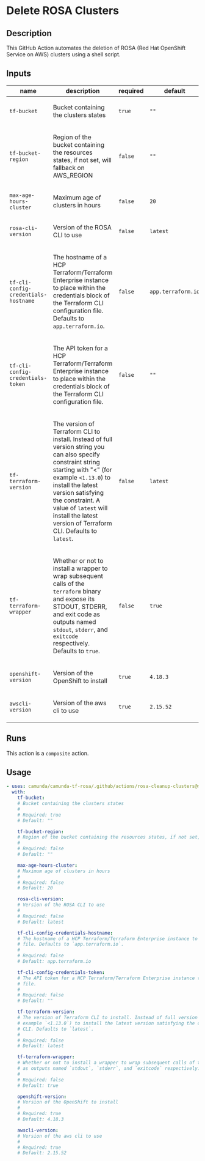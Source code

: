 # Delete ROSA Clusters

## Description

This GitHub Action automates the deletion of ROSA (Red Hat OpenShift Service on AWS) clusters using a shell script.


## Inputs

| name | description | required | default |
| --- | --- | --- | --- |
| `tf-bucket` | <p>Bucket containing the clusters states</p> | `true` | `""` |
| `tf-bucket-region` | <p>Region of the bucket containing the resources states, if not set, will fallback on AWS_REGION</p> | `false` | `""` |
| `max-age-hours-cluster` | <p>Maximum age of clusters in hours</p> | `false` | `20` |
| `rosa-cli-version` | <p>Version of the ROSA CLI to use</p> | `false` | `latest` |
| `tf-cli-config-credentials-hostname` | <p>The hostname of a HCP Terraform/Terraform Enterprise instance to place within the credentials block of the Terraform CLI configuration file. Defaults to <code>app.terraform.io</code>.</p> | `false` | `app.terraform.io` |
| `tf-cli-config-credentials-token` | <p>The API token for a HCP Terraform/Terraform Enterprise instance to place within the credentials block of the Terraform CLI configuration file.</p> | `false` | `""` |
| `tf-terraform-version` | <p>The version of Terraform CLI to install. Instead of full version string you can also specify constraint string starting with "&lt;" (for example <code>&lt;1.13.0</code>) to install the latest version satisfying the constraint. A value of <code>latest</code> will install the latest version of Terraform CLI. Defaults to <code>latest</code>.</p> | `false` | `latest` |
| `tf-terraform-wrapper` | <p>Whether or not to install a wrapper to wrap subsequent calls of the <code>terraform</code> binary and expose its STDOUT, STDERR, and exit code as outputs named <code>stdout</code>, <code>stderr</code>, and <code>exitcode</code> respectively. Defaults to <code>true</code>.</p> | `false` | `true` |
| `openshift-version` | <p>Version of the OpenShift to install</p> | `true` | `4.18.3` |
| `awscli-version` | <p>Version of the aws cli to use</p> | `true` | `2.15.52` |


## Runs

This action is a `composite` action.

## Usage

```yaml
- uses: camunda/camunda-tf-rosa/.github/actions/rosa-cleanup-clusters@main
  with:
    tf-bucket:
    # Bucket containing the clusters states
    #
    # Required: true
    # Default: ""

    tf-bucket-region:
    # Region of the bucket containing the resources states, if not set, will fallback on AWS_REGION
    #
    # Required: false
    # Default: ""

    max-age-hours-cluster:
    # Maximum age of clusters in hours
    #
    # Required: false
    # Default: 20

    rosa-cli-version:
    # Version of the ROSA CLI to use
    #
    # Required: false
    # Default: latest

    tf-cli-config-credentials-hostname:
    # The hostname of a HCP Terraform/Terraform Enterprise instance to place within the credentials block of the Terraform CLI configuration
    # file. Defaults to `app.terraform.io`.
    #
    # Required: false
    # Default: app.terraform.io

    tf-cli-config-credentials-token:
    # The API token for a HCP Terraform/Terraform Enterprise instance to place within the credentials block of the Terraform CLI configuration
    # file.
    #
    # Required: false
    # Default: ""

    tf-terraform-version:
    # The version of Terraform CLI to install. Instead of full version string you can also specify constraint string starting with "<" (for
    # example `<1.13.0`) to install the latest version satisfying the constraint. A value of `latest` will install the latest version of Terraform
    # CLI. Defaults to `latest`.
    #
    # Required: false
    # Default: latest

    tf-terraform-wrapper:
    # Whether or not to install a wrapper to wrap subsequent calls of the `terraform` binary and expose its STDOUT, STDERR, and exit code
    # as outputs named `stdout`, `stderr`, and `exitcode` respectively. Defaults to `true`.
    #
    # Required: false
    # Default: true

    openshift-version:
    # Version of the OpenShift to install
    #
    # Required: true
    # Default: 4.18.3

    awscli-version:
    # Version of the aws cli to use
    #
    # Required: true
    # Default: 2.15.52
```
